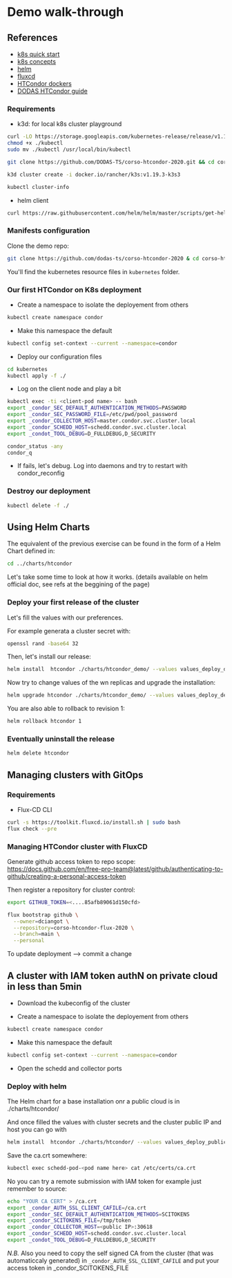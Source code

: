 # Demo walk-through

## References

- [k8s quick start](https://kubernetes.io/docs/setup/)
- [k8s concepts](https://kubernetes.io/docs/concepts/)
- [helm](https://helm.sh/docs/chart_template_guide/#getting-started-with-a-chart-template)
- [fluxcd](https://toolkit.fluxcd.io/get-started/)
- [HTCondor dockers](https://github.com/htcondor/htcondor/tree/master/build/docker/services/base)
- [DODAS HTCondor guide](https://dodas-ts.github.io/dodas-apps/condor-helm/)

### Requirements
- k3d: for local k8s cluster playground
```bash
curl -LO https://storage.googleapis.com/kubernetes-release/release/v1.19.0/bin/linux/amd64/kubectl
chmod +x ./kubectl
sudo mv ./kubectl /usr/local/bin/kubectl

git clone https://github.com/DODAS-TS/corso-htcondor-2020.git && cd corso-htcondor-2020

k3d cluster create -i docker.io/rancher/k3s:v1.19.3-k3s3

kubectl cluster-info
```

- helm client
```bash
curl https://raw.githubusercontent.com/helm/helm/master/scripts/get-helm-3 | bash
```

### Manifests configuration

Clone the demo repo:

```bash
git clone https://github.com/dodas-ts/corso-htcondor-2020 & cd corso-htcondor-2020
```

You'll find the kubernetes resource files in `kubernetes` folder.

### Our first HTCondor on K8s deployment

- Create a namespace to isolate the deployement from others

```bash
kubectl create namespace condor
```

- Make this namespace the default

```bash
kubectl config set-context --current --namespace=condor
```

- Deploy our configuration files

``` bash
cd kubernetes
kubectl apply -f ./
```

- Log on the client node and play a bit

``` bash
kubectl exec -ti <client-pod name> -- bash
export _condor_SEC_DEFAULT_AUTHENTICATION_METHODS=PASSWORD
export _condor_SEC_PASSWORD_FILE=/etc/pwd/pool_password
export _condor_COLLECTOR_HOST=master.condor.svc.cluster.local
export _condor_SCHEDD_HOST=schedd.condor.svc.cluster.local
export _condot_TOOL_DEBUG=D_FULLDEBUG,D_SECURITY

condor_status -any
condor_q
```

- If fails, let's debug. Log into daemons and try to restart with condor_reconfig

### Destroy our deployment

```bash
kubectl delete -f ./
```

## Using Helm Charts

The equivalent of the previous exercise can be found in the form of a Helm Chart defined in:

```bash
cd ../charts/htcondor
```

Let's take some time to look at how it works. (details available on helm official doc, see refs at the beggining of the page)


### Deploy your first release of the cluster


Let's fill the values with our preferences.

For example generata a cluster secret with:
```bash
openssl rand -base64 32
```

Then, let's install our release:

```bash
helm install  htcondor ./charts/htcondor_demo/ --values values_deploy_demo.yaml
```

Now try to change values of the wn replicas and upgrade the installation:

```bash
helm upgrade htcondor ./charts/htcondor_demo/ --values values_deploy_demo.yaml
```

You are also able to rollback to revision 1:

```bash
helm rollback htcondor 1
```

### Eventually uninstall the release

```bash
helm delete htcondor
```
## Managing clusters with GitOps

### Requirements
- Flux-CD CLI
```bash
curl -s https://toolkit.fluxcd.io/install.sh | sudo bash
flux check --pre
```

### Managing HTCondor cluster with FluxCD

Generate github access token to repo scope: https://docs.github.com/en/free-pro-team@latest/github/authenticating-to-github/creating-a-personal-access-token

Then register a repository for cluster control:

```bash
export GITHUB_TOKEN=<....85afb89061d150cfd>

flux bootstrap github \
  --owner=dciangot \
  --repository=corso-htcondor-flux-2020 \
  --branch=main \
  --personal
```


To update deployment --> commit a change

## A cluster with IAM token authN on private cloud in less than 5min

- Download the kubeconfig of the cluster

- Create a namespace to isolate the deployement from others

```bash
kubectl create namespace condor
```

- Make this namespace the default

```bash
kubectl config set-context --current --namespace=condor
```

- Open the schedd and collector ports

### Deploy with helm

The Helm chart for a base installation onr a public cloud is in ./charts/htcondor/ 

And once filled the values with cluster secrets and the cluster public IP and host you can go with

```bash
helm install  htcondor ./charts/htcondor/ --values values_deploy_public.yaml --wait
```

Save the ca.crt somewhere:

```bash
kubectl exec schedd-pod-<pod name here> cat /etc/certs/ca.crt
```

No you can try a remote submission with IAM token for example just remember to source:

```bash
echo "YOUR CA CERT" > /ca.crt
export _condor_AUTH_SSL_CLIENT_CAFILE=/ca.crt
export _condor_SEC_DEFAULT_AUTHENTICATION_METHODS=SCITOKENS
export _condor_SCITOKENS_FILE=/tmp/token
export _condor_COLLECTOR_HOST=<public IP>:30618
export _condor_SCHEDD_HOST=schedd.condor.svc.cluster.local
export _condot_TOOL_DEBUG=D_FULLDEBUG,D_SECURITY
```

*N.B.* Also you need to copy the self signed CA from the cluster (that was automaticcaly generated) in `_condor_AUTH_SSL_CLIENT_CAFILE` and put your access token in _condor_SCITOKENS_FILE

